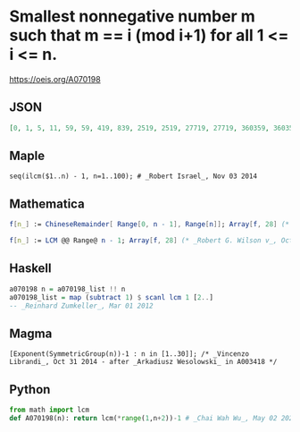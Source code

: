 # Smallest nonnegative number m such that m \=\= i \(mod i\+1\) for all 1 <\= i <\= n\.
https://oeis.org/A070198
## JSON
```JSON
[0, 1, 5, 11, 59, 59, 419, 839, 2519, 2519, 27719, 27719, 360359, 360359, 360359, 720719, 12252239, 12252239, 232792559, 232792559, 232792559, 232792559, 5354228879, 5354228879, 26771144399, 26771144399, 80313433199, 80313433199]
```
## Maple
```Maple
seq(ilcm($1..n) - 1, n=1..100); # _Robert Israel_, Nov 03 2014
```
## Mathematica
```Mathematica
f[n_] := ChineseRemainder[ Range[0, n - 1], Range[n]]; Array[f, 28] (* or *)
```
```Mathematica
f[n_] := LCM @@ Range@ n - 1; Array[f, 28] (* _Robert G. Wilson v_, Oct 30 2014 *)
```
## Haskell
```Haskell
a070198 n = a070198_list !! n
a070198_list = map (subtract 1) $ scanl lcm 1 [2..]
-- _Reinhard Zumkeller_, Mar 01 2012
```
## Magma
```Magma
[Exponent(SymmetricGroup(n))-1 : n in [1..30]]; /* _Vincenzo Librandi_, Oct 31 2014 - after _Arkadiusz Wesolowski_ in A003418 */
```
## Python
```Python
from math import lcm
def A070198(n): return lcm(*range(1,n+2))-1 # _Chai Wah Wu_, May 02 2023
```
